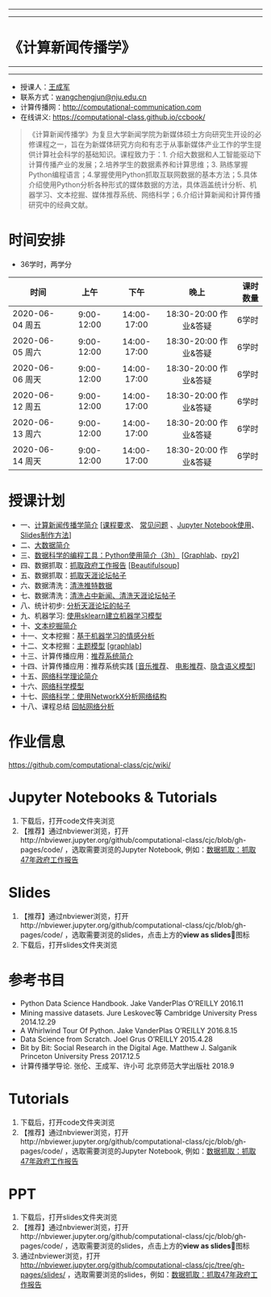 ***
***
# 《计算新闻传播学》
***
***

- 授课人：[王成军](http://chengjun.github.io)
- 联系方式：wangchengjun@nju.edu.cn
- 计算传播网：http://computational-communication.com
- 在线讲义: https://computational-class.github.io/ccbook/


> 《计算新闻传播学》为复旦大学新闻学院为新媒体硕士方向研究生开设的必修课程之一，旨在为新媒体研究方向和有志于从事新媒体产业工作的学生提供计算社会科学的基础知识。课程致力于：1. 介绍大数据和人工智能驱动下计算传播产业的发展；2.培养学生的数据素养和计算思维；3. 熟练掌握Python编程语言；4.掌握使用Python抓取互联网数据的基本方法；5.具体介绍使用Python分析各种形式的媒体数据的方法，具体涵盖统计分析、机器学习、文本挖掘、媒体推荐系统、网络科学；6.介绍计算新闻和计算传播研究中的经典文献。 

# 时间安排

- 36学时，两学分


| 时间          |  上午         |    下午       |  晚上       | 课时数量   |
| -------------|:-------------:|:-------------:|:-------------:|-----:|
| 2020-06-04 周五 | 9:00-12:00 | 14:00-17:00 |18:30-20:00 作业&答疑 | 6学时|
| 2020-06-05 周六 | 9:00-12:00 | 14:00-17:00 |18:30-20:00 作业&答疑 | 6学时|
| 2020-06-06 周天 | 9:00-12:00 | 14:00-17:00 |18:30-20:00 作业&答疑 | 6学时|
| 2020-06-12 周五 | 9:00-12:00 | 14:00-17:00 |18:30-20:00 作业&答疑 | 6学时|
| 2020-06-13 周六 | 9:00-12:00 | 14:00-17:00 |18:30-20:00 作业&答疑 | 6学时|
| 2020-06-14 周天 | 9:00-12:00 | 14:00-17:00 |18:30-20:00 作业&答疑| 6学时|

# 授课计划

- 一、[计算新闻传播学简介](https://nbviewer.jupyter.org/format/slides/github/computational-class/cjc/blob/gh-pages/code/01.intro2cjc.ipynb#) [[课程要求](https://nbviewer.jupyter.org/format/slides/github/computational-class/cjc/blob/gh-pages/code/0.about2cjc.ipynb#/)、 [常见问题](https://nbviewer.jupyter.org/format/slides/github/computational-class/cjc/blob/gh-pages/code/0.common_questions.ipynb#/) 、[Jupyter Notebook使用](https://nbviewer.jupyter.org/format/slides/github/computational-class/cjc/blob/gh-pages/code/01.jupyter_notebook.ipynb#/)、 [Slides制作方法](https://nbviewer.jupyter.org/format/slides/github/computational-class/cjc/blob/gh-pages/code/01.slides.ipynb#/)]
- 二、[大数据简介 ](https://nbviewer.jupyter.org/format/slides/github/computational-class/cjc/blob/gh-pages/code/02.bigdata.ipynb#/)
- 三、[数据科学的编程工具：Python使用简介（3h）](https://nbviewer.jupyter.org/format/slides/github/computational-class/cjc/blob/gh-pages/code/03.python_intro.ipynb#/) [[Graphlab](https://nbviewer.jupyter.org/format/slides/github/computational-class/cjc/blob/gh-pages/code/03.graphlab.ipynb#/)、[rpy2](https://nbviewer.jupyter.org/format/slides/github/computational-class/cjc/blob/gh-pages/code/03.rpy2.ipynb#/)]
- 四、数据抓取：[抓取政府工作报告](https://nbviewer.jupyter.org/format/slides/github/computational-class/cjc/blob/gh-pages/code/04.PythonCrawlerGovernmentReport.ipynb#/) [[Beautifulsoup](https://nbviewer.jupyter.org/format/slides/github/computational-class/cjc/blob/gh-pages/code/04.PythonCrawler_beautifulsoup.ipynb#/)]
- 五、数据抓取：[抓取天涯论坛帖子](https://nbviewer.jupyter.org/format/slides/github/computational-class/cjc/blob/gh-pages/code/05.PythonCrawler_tianya_threads.ipynb#/)
- 六、数据清洗：[清洗推特数据](https://nbviewer.jupyter.org/format/slides/github/computational-class/cjc/blob/gh-pages/code/06.data_cleaning_Tweets.ipynb#/)
- 七、数据清洗：[清洗占中新闻、清洗天涯论坛帖子](https://nbviewer.jupyter.org/format/slides/github/computational-class/cjc/blob/gh-pages/code/07.data_cleaning_occupy_central_news.ipynb#/)
- 八、统计初步: [分析天涯论坛的帖子](https://nbviewer.jupyter.org/format/slides/github/computational-class/cjc/blob/gh-pages/code/08.analyzing_tianya_thread_network.ipynb#/)
- 九、机器学习: [使用sklearn建立机器学习模型](https://nbviewer.jupyter.org/format/slides/github/computational-class/cjc/blob/gh-pages/code/09.01-machine-learning-with-sklearn.html#/)
- 十、[文本挖掘简介](https://nbviewer.jupyter.org/format/slides/github/computational-class/cjc/blob/gh-pages/code/10.text_minning_gov_report.ipynb#/)
- 十一、文本挖掘：[基于机器学习的情感分析](https://nbviewer.jupyter.org/format/slides/github/computational-class/cjc/blob/gh-pages/code/11.sentiment_classifier.ipynb#/)
- 十二、文本挖掘：[主题模型](https://nbviewer.jupyter.org/format/slides/github/computational-class/cjc/blob/gh-pages/code/12.topic_models.ipynb#/) [[graphlab](https://nbviewer.jupyter.org/format/slides/github/computational-class/cjc/blob/gh-pages/code/12.topic-models-with-graphlab.ipynb#/)]
- 十三、计算传播应用：[推荐系统简介](https://nbviewer.jupyter.org/format/slides/github/computational-class/cjc/blob/gh-pages/code/13.recsys_intro.ipynb#/)
- 十四、计算传播应用：推荐系统实践 [[音乐推荐](https://nbviewer.jupyter.org/format/slides/github/computational-class/cjc/blob/gh-pages/code/14.millionsong.ipynb#/)、 [电影推荐](https://nbviewer.jupyter.org/format/slides/github/computational-class/cjc/blob/gh-pages/code/14.movielens_recommendation-systems.ipynb#/)、[隐含语义模型](https://nbviewer.jupyter.org/format/slides/github/computational-class/cjc/blob/gh-pages/code/14.matrix-factorization-demo.ipynb#/)]
- 十五、[网络科学理论简介](https://nbviewer.jupyter.org/format/slides/github/computational-class/cjc/blob/gh-pages/code/15.network_science_intro.ipynb#/)
- 十六、[网络科学模型](https://nbviewer.jupyter.org/format/slides/github/computational-class/cjc/blob/gh-pages/code/16.network_science_models.ipynb#/)
- 十七、[网络科学：使用NetworkX分析网络结构](https://nbviewer.jupyter.org/format/slides/github/computational-class/cjc/blob/gh-pages/code/17.networkx.ipynb#/)
- 十八、课程总结 [回帖网络分析](https://nbviewer.jupyter.org/format/slides/github/computational-class/cjc/blob/gh-pages/code/18.network_analysis_of_tianya_bbs.ipynb#/)

# 作业信息

https://github.com/computational-class/cjc/wiki/

# Jupyter Notebooks & Tutorials
1. 下载后，打开code文件夹浏览
2. 【推荐】通过nbviewer浏览，打开http://nbviewer.jupyter.org/github/computational-class/cjc/blob/gh-pages/code/ ，选取需要浏览的Jupyter Notebook, 例如：[数据抓取：抓取47年政府工作报告](http://nbviewer.jupyter.org/github/computational-class/cjc/blob/gh-pages/code/04.PythonCrawlerGovernmentReport.ipynb)

# Slides
1. 【推荐】通过nbviewer浏览，打开http://nbviewer.jupyter.org/github/computational-class/cjc/blob/gh-pages/code/ ，选取需要浏览的slides，点击上方的**view as slides**🎁图标
2. 下载后，打开slides文件夹浏览

# 参考书目

- Python Data Science Handbook.	Jake VanderPlas O’REILLY	2016.11
- Mining massive datasets.	Jure Leskovec等	Cambridge University Press 2014.12.29
- A Whirlwind Tour Of Python.	Jake VanderPlas O’REILLY	2016.8.15
- Data Science from Scratch.	Joel Grus	O’REILLY	2015.4.28
- Bit by Bit: Social Research in the Digital Age.	Matthew J. Salganik	Princeton University Press	2017.12.5
- 计算传播学导论.	张伦、王成军、许小可	北京师范大学出版社	2018.9


# Tutorials
1. 下载后，打开code文件夹浏览
2. 【推荐】通过nbviewer浏览，打开http://nbviewer.jupyter.org/github/computational-class/cjc/blob/gh-pages/code/ ，选取需要浏览的Jupyter Notebook, 例如：[数据抓取：抓取47年政府工作报告](http://nbviewer.jupyter.org/github/computational-class/cjc/blob/gh-pages/code/04.PythonCrawlerGovernmentReport.ipynb)

# PPT
1. 下载后，打开slides文件夹浏览
2. 【推荐】通过nbviewer浏览，打开http://nbviewer.jupyter.org/github/computational-class/cjc/blob/gh-pages/code/ ，选取需要浏览的slides，点击上方的**view as slides**🎁图标
3. 通过nbviewer浏览，打开 http://nbviewer.jupyter.org/github/computational-class/cjc/tree/gh-pages/slides/ ，选取需要浏览的slides，例如：[数据抓取：抓取47年政府工作报告](http://nbviewer.jupyter.org/github/computational-class/cjc/blob/gh-pages/slides/04.PythonCrawlerGovernmentReport.slides.html#/)
